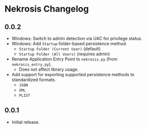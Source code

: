# Nekrosis Changelog

## 0.0.2
- Windows: Switch to admin detection via UAC for privilege status.
- Windows: Add `Startup` folder-based persistence method.
  - `Startup Folder (Current User)` (default)
  - `Startup Folder (All Users)` (requires admin)
- Rename Application Entry Point to `nekrosis.py` (from `nekrosis_entry.py`).
  - Does not affect library usage.
- Add support for exporting supported persistence methods to standardized formats.
  - `JSON`
  - `XML`
  - `PLIST`

## 0.0.1
- Initial release.